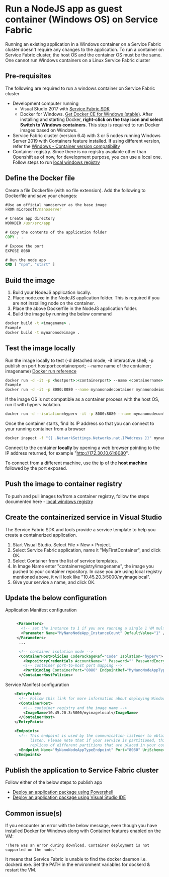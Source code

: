 # Run a NodeJS app as guest container (Windows OS) on Service Fabric

Running an existing application in a Windows container on a Service Fabric cluster doesn't require any changes to the application. To run a container on Service Fabric cluster, the host OS and the container OS must be the same. One cannot run Windows containers on a Linux Service Fabric cluster

## Pre-requisites

The following are required to run a windows container on Service Fabric cluster
* Development computer running
    - Visual Studio 2017 with [Service Fabric SDK](https://docs.microsoft.com/en-us/azure/service-fabric/service-fabric-get-started)
    - Docker for Windows. [Get Docker CE for Windows (stable)](https://store.docker.com/editions/community/docker-ce-desktop-windows?tab=description). After installing and starting Docker, **right-click on the tray icon and select Switch to Windows containers**. This step is required to run Docker images based on Windows.
* Service Fabric cluster (version 6.4) with 3 or 5 nodes running Windows Server 2019 with Containers feature installed. If using different version, refer the [Windows - Container version compatibility](/containers/WindowsContainersCompatibilityReadMe.md)
* Container registry. Since there is no registry available other than Openshift as of now, for development purpose, you can use a local one. Follow steps to run [local windows registry](/package/WindowsLocalRegistryReadMe.md)

## Define the Docker file

Create a file Dockerfile (with no file extension). Add the following to Dockerfile and save your changes:
```cmd
#Use an official nanoserver as the base image
FROM microsoft/nanoserver

# Create app directory
WORKDIR /usr/src/app

# Copy the contents of the application folder
COPY . .

# Expose the port
EXPOSE 8080

# Run the node app
CMD [ "npm", "start" ]
```

## Build the image
1. Build your NodeJS application locally. 
2. Place node.exe in the NodeJS application folder. This is required if you are not installing node on the container.
3. Place the above Dockerfile in the NodeJS application folder.
4. Build the image by running the below command

```cmd
docker build -t <imagename> .
Example
docker build -t mynanonodeimage .
```

## Test the image locally
Run the image locally to test (-d detached mode; -it interactive shell; -p publish on port hostport:containerport; --name name of the container; imagename) [Docker run reference](https://docs.docker.com/engine/reference/run/)

```cmd
docker run -d -it -p <hostport>:<containerport> --name <containername> <imagename>
Example
docker run -d -it -p 8080:8080 --name mynanonodecontainer mynanonodeimage
```
If the image OS is not compatible as a container process with the host OS, run it with hyperv isolation.

```cmd
docker run -d --isolation=hyperv -it -p 8080:8080 --name mynanonodecontainer mynanonodeimage
```

Once the container starts, find its IP address so that you can connect to your running container from a browser
```cmd
docker inspect -f "{{ .NetworkSettings.Networks.nat.IPAddress }}" mynanonodecontainer
```

Connect to the container **locally** by opening a web browser pointing to the IP address returned, for example "http://172.30.10.61:8080".

To connect from a different machine, use the ip of the **host machine** followed by the port exposed.

## Push the image to container registry
To push and pull images to/from a container registry, follow the steps documented here - [local windows registry](/package/WindowsLocalRegistryReadMe.md)

## Create the containerized service in Visual Studio
The Service Fabric SDK and tools provide a service template to help you create a containerized application.

1. Start Visual Studio. Select File > New > Project.
2. Select Service Fabric application, name it "MyFirstContainer", and click OK.
3. Select Container from the list of service templates.
4. In Image Name enter "containerregistry/imagename", the image you pushed to your container repository. In case you are using local registry mentioned above, it will look like "10.45.20.3:5000/myimagelocal".
5. Give your service a name, and click OK.

## Update the below configuration
Application Manifest configuration
```xml

     <Parameters>
       <!-- set the instance to 1 if you are running a single 1 VM multi node dev cluster-->
       <Parameter Name="MyNanoNodeApp_InstanceCount" DefaultValue="1" />
     </Parameters>
      ...

      <!-- container isolation mode -->  
      <ContainerHostPolicies CodePackageRef="Code" Isolation="hyperv">        
        <RepositoryCredentials AccountName="" Password="" PasswordEncrypted="false" />
        <!-- container port-to-host port mapping -->
        <PortBinding ContainerPort="8080" EndpointRef="MyNanoNodeAppTypeEndpoint" />
      </ContainerHostPolicies>
```

Service Manifest configuration
```xml
    <EntryPoint>
      <!-- Follow this link for more information about deploying Windows containers to Service Fabric: https://aka.ms/sfguestcontainers -->
      <ContainerHost>
        <!-- container registry and the image name -->
        <ImageName>10.45.20.3:5000/myimagelocal</ImageName>        
      </ContainerHost>
    </EntryPoint>

    <Endpoints>
      <!-- This endpoint is used by the communication listener to obtain the port on which to 
           listen. Please note that if your service is partitioned, this port is shared with 
           replicas of different partitions that are placed in your code. -->
      <Endpoint Name="MyNanoNodeAppTypeEndpoint" Port="8080" UriScheme="http" Protocol="http" />
    </Endpoints>    
```
## Publish the application to Service Fabric cluster
Follow either of the below steps to publish app
* [Deploy an application package using Powershell](/deployment/PSDeployReadMe.md)
* [Deploy an application package using Visual Studio IDE](/deployment/VSDeployReadMe.md)

## Common issue(s)
If you encounter an error with the below message, even though you have installed Docker for Windows along with Container features enabled on the VM:
```error
'There was an error during download. Container deployment is not supported on the node.'
```
It means that Service Fabric is unable to find the docker daemon i.e. dockerd.exe. Set the PATH in the environment variables for dockerd & restart the VM.